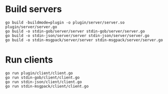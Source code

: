 # Build servers

`go build -buildmode=plugin -o plugin/server/server.so plugin/server/server.go`  
`go build -o stdin-gob/server/server stdin-gob/server/server.go`  
`go build -o stdin-json/server/server stdin-json/server/server.go`  
`go build -o stdin-msgpack/server/server stdin-msgpack/server/server.go`  

# Run clients  
`go run plugin/client/client.go`  
`go run stdin-gob/client/client.go`  
`go run stdin-json/client/client.go`  
`go run stdin-msgpack/client/client.go`  
